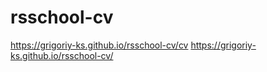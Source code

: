 # rsschool-cv
https://grigoriy-ks.github.io/rsschool-cv/cv
https://grigoriy-ks.github.io/rsschool-cv/
